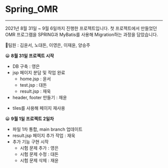 # Spring_OMR
-------------
2021년 8월 31일 ~ 9월 6일까지 진행한 프로젝트입니다.
첫 프로젝트에서 만들었던 OMR 프로그램을 SPRING과 MyBatis를 사용해
Migration하는 과정을 담았습니다.

🎃팀원 : 김윤서, 노대돈, 이영은, 이재윤, 양승주

😀 **8월 31일 프로젝트 시작**
- DB 구축 : 영은
- jsp 페이지 분담 및 작업 완료
  - home.jsp : 윤서
  - test.jsp : 대돈
  - result.jsp : 재욱
- header, footer 만들기 : 재윤
* tiles를 사용해 페이지 재사용

😀 **9월 1일 프로젝트 2일차**
- 파일 1차 통합, main branch 업데이트
- result.jsp 페이지 추가 작업 : 재욱
- 추가 기능 구현 시작
  - 시험 문제 추가 : 영은
  - 시험 문제 수정 : 대돈
  - 시험 문제 삭제 : 재윤

